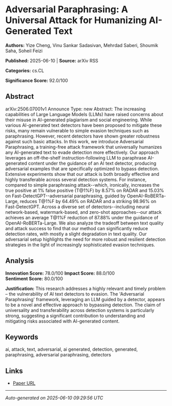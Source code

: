 # Adversarial Paraphrasing: A Universal Attack for Humanizing AI-Generated Text

**Authors:** Yize Cheng, Vinu Sankar Sadasivan, Mehrdad Saberi, Shoumik Saha, Soheil Feizi

**Published:** 2025-06-10 | **Source:** arXiv RSS

**Categories:** cs.CL

**Significance Score:** 92.0/100

## Abstract

arXiv:2506.07001v1 Announce Type: new 
Abstract: The increasing capabilities of Large Language Models (LLMs) have raised concerns about their misuse in AI-generated plagiarism and social engineering. While various AI-generated text detectors have been proposed to mitigate these risks, many remain vulnerable to simple evasion techniques such as paraphrasing. However, recent detectors have shown greater robustness against such basic attacks. In this work, we introduce Adversarial Paraphrasing, a training-free attack framework that universally humanizes any AI-generated text to evade detection more effectively. Our approach leverages an off-the-shelf instruction-following LLM to paraphrase AI-generated content under the guidance of an AI text detector, producing adversarial examples that are specifically optimized to bypass detection. Extensive experiments show that our attack is both broadly effective and highly transferable across several detection systems. For instance, compared to simple paraphrasing attack--which, ironically, increases the true positive at 1% false positive (T@1%F) by 8.57% on RADAR and 15.03% on Fast-DetectGPT--adversarial paraphrasing, guided by OpenAI-RoBERTa-Large, reduces T@1%F by 64.49% on RADAR and a striking 98.96% on Fast-DetectGPT. Across a diverse set of detectors--including neural network-based, watermark-based, and zero-shot approaches--our attack achieves an average T@1%F reduction of 87.88% under the guidance of OpenAI-RoBERTa-Large. We also analyze the tradeoff between text quality and attack success to find that our method can significantly reduce detection rates, with mostly a slight degradation in text quality. Our adversarial setup highlights the need for more robust and resilient detection strategies in the light of increasingly sophisticated evasion techniques.

## Analysis

**Innovation Score:** 78.0/100
**Impact Score:** 88.0/100  
**Sentiment Score:** 80.0/100

**Justification:** This research addresses a highly relevant and timely problem – the vulnerability of AI text detectors to evasion. The 'Adversarial Paraphrasing' framework, leveraging an LLM guided by a detector, appears to be a novel and effective approach to bypassing detection. The claim of universality and transferability across detection systems is particularly strong, suggesting a significant contribution to understanding and mitigating risks associated with AI-generated content.

## Keywords

ai, attack, text, adversarial, ai generated, detection, generated, paraphrasing, adversarial paraphrasing, detectors

## Links

- [Paper URL](https://arxiv.org/abs/2506.07001)

---
*Auto-generated on 2025-06-10 09:29:56 UTC*

